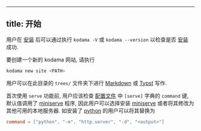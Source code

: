 
---
title: 开始
---

用户在 [安装](./install.md) 后可以通过执行 `kodama -V` 或 `kodama --version` 以检查是否 [安装](./install.md) 成功. 

要创建一个新的 kodama 网站, 请执行

```sh
kodama new site <PATH>
```

用户可以在此目录的 `trees/` 文件夹下进行 [Markdown][cmark] 或 [Typst][typst] 写作. 

首次使用 `serve` 功能前, 用户应该检查 [配置文件](../references/config.md) 中 `[serve]` 字典的 `command` 键, 默认值调用了 [miniserve][miniserve] 程序, 因此用户可以选择安装 [miniserve][miniserve] 或者将其修改为其他可用的本地服务器. 如安装了 [python][python] 的用户可以将其替换为

```toml
command = ["python", "-m", "http.server", "-d", "<output>"]
```

[cmark]: https://commonmark.org
[typst]: https://typst.app/docs
[miniserve]: https://github.com/svenstaro/miniserve
[python]: https://www.python.org
